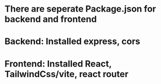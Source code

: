 # There are seperate Package.json for backend and frontend

# Backend: Installed express, cors
# Frontend: Installed React, TailwindCss/vite, react router